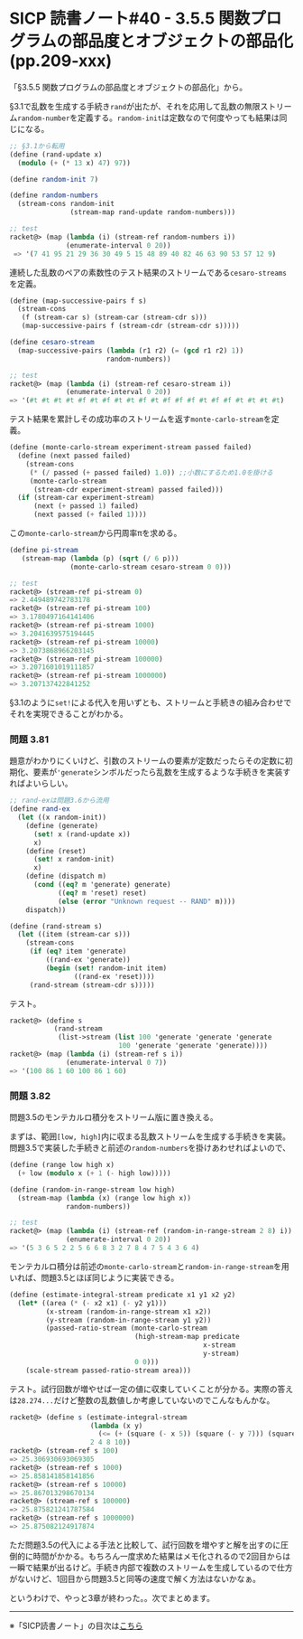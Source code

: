 SICP 読書ノート#40 - 3.5.5 関数プログラムの部品度とオブジェクトの部品化 (pp.209-xxx)
======================================

「§3.5.5 関数プログラムの部品度とオブジェクトの部品化」から。


§3.1で乱数を生成する手続き```rand```が出たが、それを応用して乱数の無限ストリーム```random-number```を定義する。```random-init```は定数なので何度やっても結果は同じになる。

```scheme
;; §3.1から転用
(define (rand-update x)
  (modulo (+ (* 13 x) 47) 97))

(define random-init 7)

(define random-numbers
  (stream-cons random-init
               (stream-map rand-update random-numbers)))

;; test
racket@> (map (lambda (i) (stream-ref random-numbers i))
 			  (enumerate-interval 0 20))
 => '(7 41 95 21 29 36 30 49 5 15 48 89 40 82 46 63 90 53 57 12 9)
```

連続した乱数のペアの素数性のテスト結果のストリームである```cesaro-streams```を定義。

```scheme
(define (map-successive-pairs f s)
  (stream-cons
   (f (stream-car s) (stream-car (stream-cdr s)))
   (map-successive-pairs f (stream-cdr (stream-cdr s)))))

(define cesaro-stream
  (map-successive-pairs (lambda (r1 r2) (= (gcd r1 r2) 1))
                        random-numbers))

;; test
racket@> (map (lambda (i) (stream-ref cesaro-stream i))
			  (enumerate-interval 0 20))
=> '(#t #t #t #t #f #t #f #t #t #f #t #f #f #f #t #f #f #t #t #t #t)
```

テスト結果を累計しその成功率のストリームを返す```monte-carlo-stream```を定義。

```scheme
(define (monte-carlo-stream experiment-stream passed failed)
  (define (next passed failed)
    (stream-cons
     (* (/ passed (+ passed failed) 1.0)) ;;小数にするため1.0を掛ける
     (monte-carlo-stream
      (stream-cdr experiment-stream) passed failed)))
  (if (stream-car experiment-stream)
      (next (+ passed 1) failed)
      (next passed (+ failed 1))))
```

この```monte-carlo-stream```から円周率πを求める。

```scheme
(define pi-stream
   (stream-map (lambda (p) (sqrt (/ 6 p)))
               (monte-carlo-stream cesaro-stream 0 0)))

;; test
racket@> (stream-ref pi-stream 0)
=> 2.449489742783178
racket@> (stream-ref pi-stream 100)
=> 3.1780497164141406
racket@> (stream-ref pi-stream 1000)
=> 3.2041639575194445
racket@> (stream-ref pi-stream 10000)
=> 3.2073868966203145
racket@> (stream-ref pi-stream 100000)
=> 3.2071601019111857
racket@> (stream-ref pi-stream 1000000)
=> 3.207137422841252
```

§3.1のように```set!```による代入を用いずとも、ストリームと手続きの組み合わせでそれを実現できることがわかる。


### 問題 3.81

題意がわかりにくいけど、引数のストリームの要素が定数だったらその定数に初期化、要素が```'generate```シンボルだったら乱数を生成するような手続きを実装すればよいらしい。

```scheme
;; rand-exは問題3.6から流用
(define rand-ex
  (let ((x random-init))
	(define (generate)
	  (set! x (rand-update x))
	  x)
	(define (reset)
	  (set! x random-init)
	  x)
	(define (dispatch m)
	  (cond ((eq? m 'generate) generate)
			((eq? m 'reset) reset)
			(else (error "Unknown request -- RAND" m))))
	dispatch))

(define (rand-stream s)
  (let ((item (stream-car s)))
	(stream-cons
	 (if (eq? item 'generate)
		 ((rand-ex 'generate))
		 (begin (set! random-init item)
				((rand-ex 'reset))))
	 (rand-stream (stream-cdr s)))))
```

テスト。

```scheme
racket@> (define s
		   (rand-stream
			(list->stream (list 100 'generate 'generate 'generate
						   100 'generate 'generate 'generate))))
racket@> (map (lambda (i) (stream-ref s i))
			  (enumerate-interval 0 7))
=> '(100 86 1 60 100 86 1 60)
```

### 問題 3.82

問題3.5のモンテカルロ積分をストリーム版に置き換える。

まずは、範囲```[low, high]```内に収まる乱数ストリームを生成する手続きを実装。問題3.5で実装した手続きと前述の```random-numbers```を掛けあわせればよいので、

```scheme
(define (range low high x)
  (+ low (modulo x (+ 1 (- high low)))))

(define (random-in-range-stream low high)
  (stream-map (lambda (x) (range low high x))
			  random-numbers))

;; test
racket@> (map (lambda (i) (stream-ref (random-in-range-stream 2 8) i))
			  (enumerate-interval 0 20))
=> '(5 3 6 5 2 2 5 6 6 8 3 2 7 8 4 7 5 4 3 6 4)
```

モンテカルロ積分は前述の```monte-carlo-stream```と```random-in-range-stream```を用いれば、問題3.5とほぼ同じように実装できる。

```scheme
(define (estimate-integral-stream predicate x1 y1 x2 y2)
  (let* ((area (* (- x2 x1) (- y2 y1)))
		 (x-stream (random-in-range-stream x1 x2))
		 (y-stream (random-in-range-stream y1 y2))
		 (passed-ratio-stream (monte-carlo-stream
							   (high-stream-map predicate
												x-stream
												y-stream)
							   0 0)))
	(scale-stream passed-ratio-stream area)))
```

テスト。試行回数が増やせば一定の値に収束していくことが分かる。実際の答えは```28.274...```だけど整数の乱数値しか考慮していないのでこんなもんかな。

```scheme
racket@> (define s (estimate-integral-stream
					(lambda (x y)
					  (<= (+ (square (- x 5)) (square (- y 7))) (square 3)))
					2 4 8 10))
racket@> (stream-ref s 100)
=> 25.306930693069305
racket@> (stream-ref s 1000)
=> 25.858141858141856
racket@> (stream-ref s 10000)
=> 25.867013298670134
racket@> (stream-ref s 100000)
=> 25.875821241787584
racket@> (stream-ref s 1000000)
=> 25.875082124917874
```

ただ問題3.5の代入による手法と比較して、試行回数を増やすと解を出すのに圧倒的に時間がかかる。もちろん一度求めた結果はメモ化されるので2回目からは一瞬で結果が出るけど。手続き内部で複数のストリームを生成しているので仕方がないけど、1回目から問題3.5と同等の速度で解く方法はないかなぁ。


というわけで、やっと3章が終わった。。次でまとめます。

--------------------------------

※「SICP読書ノート」の目次は[こちら](/entry/sicp/index)


<script type="text/x-mathjax-config">
  MathJax.Hub.Config({ tex2jax: { inlineMath: [['$','$'], ["\\(","\\)"]] } });
</script>
<script type="text/javascript"
  src="http://cdn.mathjax.org/mathjax/latest/MathJax.js?config=TeX-AMS_HTML">
</script>
<meta http-equiv="X-UA-Compatible" CONTENT="IE=EmulateIE7" />
